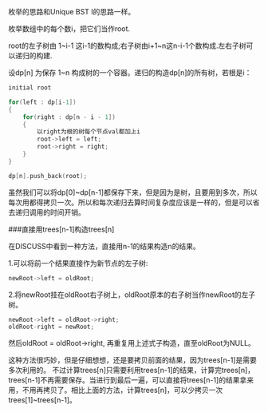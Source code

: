 枚举的思路和Unique BST I的思路一样。

枚举数组中的每个数i，把它们当作root.

root的左子树由 1~i-1 这i-1的数构成;右子树由i+1~n这n-i-1个数构成.左右子树可以递归的构建.

设dp[n] 为保存 1~n 构成树的一个容器。递归的构造dp[n]的所有树，若根是i：
``` cpp
initial root

for(left : dp[i-1])
{
    for(right : dp[n - i - 1])
    {
        以right为根的树每个节点val都加上i
        root->left = left;
        root->right = right;
    }
}

dp[n].push_back(root);
```

虽然我们可以将dp[0]~dp[n-1]都保存下来，但是因为是树，且要用到多次，所以每次用都得拷贝一次。所以和每次递归去算时间复杂度应该是一样的，但是可以省去递归调用的时间开销。

###直接用trees[n-1]构造trees[n]

在DISCUSS中看到一种方法，直接用n-1的结果构造n的结果。

1.可以将前一个结果直接作为新节点的左子树:
``` cpp
newRoot->left = oldRoot;
```

2.将newRoot挂在oldRoot右子树上，oldRoot原本的右子树当作newRoot的左子树。
``` cpp
newRoot->left = oldRoot->right;
oldRoot-right = newRoot;
```

然后oldRoot = oldRoot->right, 再重复用上述式子构造，直至oldRoot为NULL。


这种方法很巧妙，但是仔细想想，还是要拷贝前面的结果，因为trees[n-1]是需要多次利用的。
不过计算trees[n]只需要利用trees[n-1]的结果，计算完trees[n]，trees[n-1]不再需要保存。当进行到最后一遍，可以直接将trees[n-1]的结果拿来用，不用再拷贝了。相比上面的方法，计算trees[n]，可以少拷贝一次trees[1]~trees[n-1]。